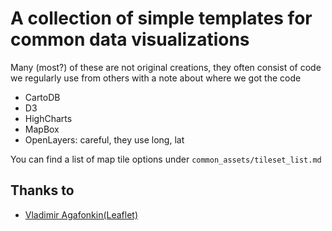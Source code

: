 # A collection of simple templates for common data visualizations

Many (most?) of these are not original creations, they often consist of code we regularly use from others with a note about where we got the code

* CartoDB
* D3
* HighCharts
* MapBox
* OpenLayers: careful, they use long, lat

You can find a list of map tile options under `common_assets/tileset_list.md`


## Thanks to

* [Vladimir Agafonkin(Leaflet)]('https://github.com/mourner')

